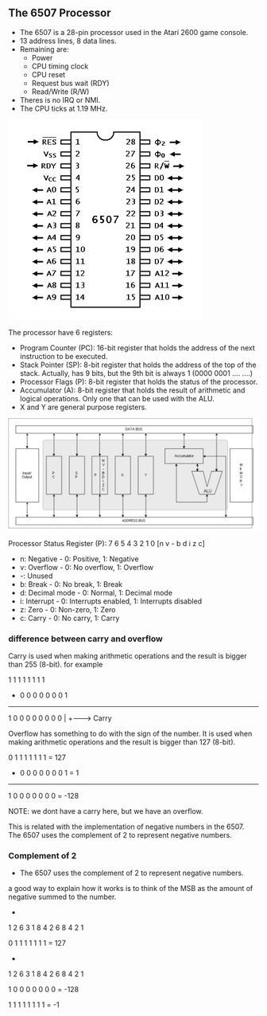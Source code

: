 ## The 6507 Processor

* The 6507 is a 28-pin processor used in the Atari 2600 game console.
* 13 address lines, 8 data lines.
* Remaining are:
  * Power
  * CPU timing clock
  * CPU reset
  * Request bus wait (RDY)
  * Read/Write (R/W)
* Theres is no IRQ or NMI.
* The CPU ticks at 1.19 MHz.

![6507 Pinout](media/pinout.gif)

The processor have 6 registers:
* Program Counter (PC): 16-bit register that holds the address of the next instruction to be executed.
* Stack Pointer (SP): 8-bit register that holds the address of the top of the stack. Actually, has 9 bits, but the 9th bit is always 1 (0000 0001 .... ....)
* Processor Flags (P): 8-bit register that holds the status of the processor.
* Accumulator (A): 8-bit register that holds the result of arithmetic and logical operations. Only one that can be used with the ALU.
* X and Y are general purpose registers.

![6507 architecture](media/arch.png)

Processor Status Register (P):
 7 6 5 4 3 2 1 0
[n v - b d i z c]

* n: Negative     - 0: Positive, 1: Negative
* v: Overflow     - 0: No overflow, 1: Overflow
* -: Unused
* b: Break        - 0: No break, 1: Break
* d: Decimal mode - 0: Normal, 1: Decimal mode
* i: Interrupt    - 0: Interrupts enabled, 1: Interrupts disabled
* z: Zero         - 0: Non-zero, 1: Zero
* c: Carry        - 0: No carry, 1: Carry

### difference between carry and overflow

Carry is used when making arithmetic operations and the result is bigger than 255 (8-bit).
for example

   1 1 1 1  1 1 1 1
+  0 0 0 0  0 0 0 1
-------------------
1  0 0 0 0  0 0 0 0
|
+---> Carry

Overflow has something to do with the sign of the number. It is used when making arithmetic operations and the result is bigger than 127 (8-bit).

   0 1 1 1  1 1 1 1 = 127
+  0 0 0 0  0 0 0 1 = 1
-------------------
   1 0 0 0  0 0 0 0 = -128

NOTE: we dont have a carry here, but we have an overflow.

This is related with the implementation of negative numbers in the 6507. The 6507 uses the complement of 2 to represent negative numbers.

### Complement of 2

* The 6507 uses the complement of 2 to represent negative numbers.

a good way to explain how it works is to think of the MSB as the amount of negative summed to the number.

-
1
2 6 3 1
8 4 2 6  8 4 2 1

0 1 1 1  1 1 1 1 = 127

-
1
2 6 3 1
8 4 2 6  8 4 2 1

1 0 0 0  0 0 0 0 = -128

1 1 1 1  1 1 1 1 = -1
